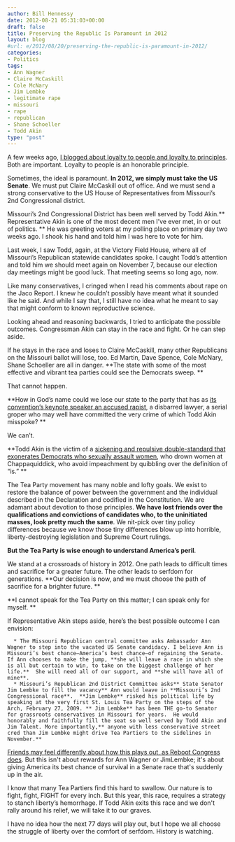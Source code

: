 ```yaml
---
author: Bill Hennessy
date: 2012-08-21 05:31:03+00:00
draft: false
title: Preserving the Republic Is Paramount in 2012
layout: blog
#url: e/2012/08/20/preserving-the-republic-is-paramount-in-2012/
categories:
- Politics
tags:
- Ann Wagner
- Claire McCaskill
- Cole McNary
- Jim Lembke
- legitimate rape
- missouri
- rape
- republican
- Shane Schoeller
- Todd Akin
type: "post"
---
```


A few weeks ago, [I blogged about loyalty to people and loyalty to principles](https://hennessysview.com/2012/07/26/in-search-of-loyalty/).  Both are important. Loyalty to people is an honorable principle.

Sometimes, the ideal is paramount. **In 2012, we simply must take the US Senate**. We must put Claire McCaskill out of office. And we must send a strong conservative to the US House of Representatives from Missouri’s 2nd Congressional district.

Missouri’s 2nd Congressional District has been well served by Todd Akin.** Representative Akin is one of the most decent men I’ve ever met, in or out of politics. ** He was greeting voters at my polling place on primary day two weeks ago.  I shook his hand and told him I was here to vote for him.

Last week, I saw Todd, again, at the Victory Field House, where all of Missouri’s Republican statewide candidates spoke. I caught Todd’s attention and told him we should meet again on November 7, because our election day meetings might be good luck. That meeting seems so long ago, now.

Like many conservatives, I cringed when I read his comments about rape on the Jaco Report.  I knew he couldn’t possibly have meant what it sounded like he said. And while I say that, I still have no idea what he meant to say that might conform to known reproductive science.

Looking ahead and reasoning backwards, I tried to anticipate the possible outcomes. Congressman Akin can stay in the race and fight.  Or he can step aside.

If he stays in the race and loses to Claire McCaskill, many other Republicans on the Missouri ballot will lose, too.  Ed Martin, Dave Spence, Cole McNary, Shane Schoeller are all in danger.  **The state with some of the most effective and vibrant tea parties could see the Democrats sweep. **

That cannot happen.

**How in God’s name could we lose our state to the party that has as [its convention’s keynote speaker an accused rapist](https://www.wnd.com/2003/06/19242/), a disbarred lawyer, a serial groper who may well have committed the very crime of which Todd Akin misspoke?  **

We can’t.

**Todd Akin is the victim of a [sickening and repulsive double-standard that exonerates Democrats who sexually assault women](https://www.facebook.com/notes/mark-levin/fwiw-todd-akin-bill-clinton-etc/10150987758130946), who drown women at Chappaquiddick, who avoid impeachment by quibbling over the definition of “is.”  **

The Tea Party movement has many noble and lofty goals.  We exist to restore the balance of power between the government and the individual described in the Declaration and codified in the Constitution.  We are adamant about devotion to those principles.  **We have lost friends over the qualifications and convictions of candidates who, to the uninitiated masses, look pretty much the same**.  We nit-pick over tiny policy differences because we know those tiny differences blow up into horrible, liberty-destroying legislation and Supreme Court rulings.

**But the Tea Party is wise enough to understand America’s peril**.

We stand at a crossroads of history in 2012.  One path leads to difficult times and sacrifice for a greater future.  The other leads to serfdom for generations.  **Our decision is now, and we must choose the path of sacrifice for a brighter future. **

**I cannot speak for the Tea Party on this matter; I can speak only for myself.  **

If Representative Akin steps aside, here’s the best possible outcome I can envision:



	  * The Missouri Republican central committee asks Ambassador Ann Wagner to step into the vacated US Senate candidacy. I believe Ann is Missouri’s best chance—America’s best chance—of regaining the Senate.  If Ann chooses to make the jump, **she will leave a race in which she is all but certain to win, to take on the biggest challenge of her life.**  She will need all of our support, and **she will have all of mine**.
	  * Missouri’s Republican 2nd District Committee asks** State Senator Jim Lembke to fill the vacancy** Ann would leave in **Missouri’s 2nd Congressional race**.  **Jim Lembke** risked his political life by speaking at the very first St. Louis Tea Party on the steps of the Arch, February 27, 2009. ** Jim Lembke** has been THE go-to Senator for grassroots conservatives in Missouri for years.  He would honorably and faithfully fill the seat so well served by Todd Akin and Jim Talent. More importantly,** anyone with less conservative street cred than Jim Lembke might drive Tea Partiers to the sidelines in November.**

[Friends may feel differently about how this plays out, as Reboot Congress does](https://rebootcongress.blogspot.com/2012/08/mosen-brad-lager-should-replace-todd.html). But this isn't about rewards for Ann Wagner or JimLembke; it's about giving America its best chance of survival in a Senate race that's suddenly up in the air.

I know that many Tea Partiers find this hard to swallow.  Our nature is to fight, fight, FIGHT for every inch. But this year, this race, requires a strategy to stanch liberty’s hemorrhage.  If Todd Akin exits this race and we don't rally around his relief, we will take it to our graves.

I have no idea how the next 77 days will play out, but I hope we all choose the struggle of liberty over the comfort of serfdom.  History is watching.
